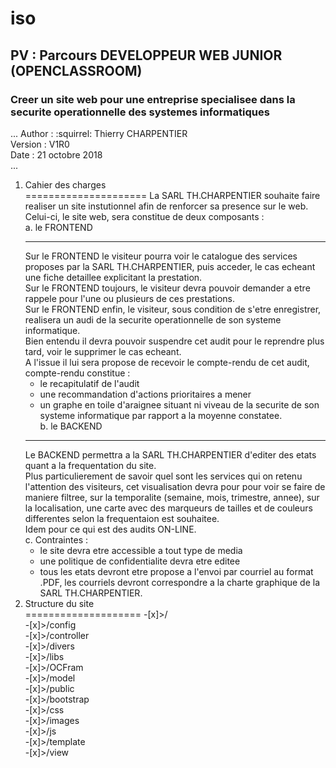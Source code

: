 # iso
## PV : Parcours DEVELOPPEUR WEB JUNIOR (OPENCLASSROOM)
### Creer un site web pour une entreprise specialisee dans la securite operationnelle des systemes informatiques
...
Author  : :squirrel: Thierry CHARPENTIER  
Version : V1R0  
Date    : 21 octobre 2018  
...
1. Cahier des charges  
=====================
La SARL TH.CHARPENTIER souhaite faire realiser un site instutionnel afin de renforcer sa presence sur le web.  
Celui-ci, le site web, sera  constitue de deux composants :  
   a. le FRONTEND  
   ______________
   Sur le FRONTEND le visiteur pourra voir le catalogue des services proposes par la SARL TH.CHARPENTIER, puis acceder, le cas echeant une fiche detaillee explicitant la prestation.  
   Sur le FRONTEND toujours, le visiteur devra pouvoir demander a etre rappele pour l'une ou plusieurs de ces prestations.  
   Sur le FRONTEND enfin, le visiteur, sous condition de s'etre enregistrer, realisera un audi de la securite operationnelle de son systeme informatique.  
   Bien entendu il devra pouvoir suspendre cet audit pour le reprendre plus tard, voir le supprimer le cas echeant.  
   A l'issue il lui sera propose de recevoir le compte-rendu de cet audit, compte-rendu constitue :  
      - le recapitulatif de l'audit  
      - une recommandation d'actions prioritaires a mener  
      - un graphe en toile d'araignee situant ni viveau de la securite de son systeme informatique par rapport a la moyenne constatee.  
   b. le BACKEND  
   _____________
   Le BACKEND permettra a la SARL TH.CHARPENTIER d'editer des etats quant a la frequentation du site.  
   Plus particulierement de savoir quel sont les services qui on retenu l'attention des visiteurs, cet visualisation devra pour pour voir se faire de maniere filtree, sur la temporalite (semaine, mois, trimestre, annee), sur la localisation, une carte avec des marqueurs de tailles et de couleurs differentes selon la frequentaion est souhaitee.  
   Idem pour ce qui est des audits ON-LINE.  
   c. Contraintes :  
   - le site devra etre accessible a tout type de media  
   - une politique de confidentialite devra etre editee  
   - tous les etats devront etre propose a l'envoi par courriel au format .PDF, les courriels devront correspondre a la charte graphique de la SARL TH.CHARPENTIER.  
2. Structure du site  
====================
   -[x]>/  
   -[x]>/config  
   -[x]>/controller  
   -[x]>/divers  
   -[x]>/libs  
      -[x]>/OCFram  
   -[x]>/model  
   -[x]>/public  
      -[x]>/bootstrap  
      -[x]>/css  
      -[x]>/images  
      -[x]>/js  
   -[x]>/template  
   -[x]>/view  